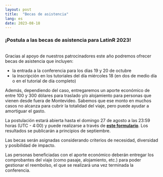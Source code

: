 ```yaml
---
layout: post
title:  "Becas de asistencia"
lang: es
date: 2023-08-18
---
```


### ¡Postula a las becas de asistencia para LatinR 2023!

<br> 
Gracias al apoyo de nuestros patrocinadores este año podremos ofrecer becas de asistencia que incluyen:

- la entrada a la conferencia para los días 19 y 20 de octubre
- la inscripción en los tutoriales del día miércoles 18 (en dos de medio día o en el tutorial de día completo)

Además, dependiendo del caso, entregaremos un aporte económico de entre 100 y 300 dólares para traslado y/o alojamiento para personas que vienen desde fuera de Montevideo. Sabemos que ese monto en muchos casos no alcanza para cubrir la totalidad del viaje, pero puede ayudar a amortiguar el gasto.

La postulación estará abierta hasta el domingo 27 de agosto a las 23:59 horas (UTC - 4:00) y puede realizarse a través de **[este formulario](https://forms.gle/eCvW3wG3fK1z7g1KA)**. Los resultados se publicarán a principios de septiembre.

Las becas serán asignadas considerando criterios de necesidad, diversidad y posibilidad de impacto.

Las personas beneficiadas con el aporte económico deberán entregar los comprobantes del viaje (como pasaje, alojamiento, etc.) para poder gestionar el reembolso, el que se realizará una vez terminada la conferencia. 
